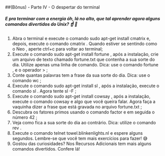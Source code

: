 ##(Bônus) - Parte IV - O despertar do terminal
##### E pra terminar com a energia óh, lá no alto, que tal aprender agora alguns comandos divertidos do Unix? ☝ 🎊

1. Abra o terminal e execute o comando sudo apt-get install cmatrix e, depois, execute o comando cmatrix . Quando estiver se sentindo como o Neo , aperte ctrl+c para voltar ao terminal;
2. Execute o comando sudo apt-get install fortune , após a instalação, crie um arquivo de texto chamado fortune.txt que contenha a sua sorte do dia. Utilize apenas uma linha de comando. Dica: use o comando fortune , e o operador > ;
3. Conte quantas palavras tem a frase da sua sorte do dia. Dica: use o comando wc ;
4. Execute o comando sudo apt-get install sl , após a instalação, execute o comando sl . Agora tente sl -F ;
5. Execute o comando sudo apt-get install cowsay , após a instalação, execute o comando cowsay e algo que você queira falar. Agora faça a vaquinha dizer a frase que está gravada no arquivo fortune.txt ;
6. Descubra os fatores primos usando o comando factor e em seguida o número 42 ;
7. Veja como fica a sua sorte do dia ao contrário. Dica: utilize o comando rev .
8. Execute o comando telnet towel.blinkenlights.nl e espere alguns segundos. Lembre-se que você tem mais exercícios para fazer! 😅
9. Gostou das curiosidades? Nos Recursos Adicionais tem mais alguns comandos divertidos. Confere lá!
